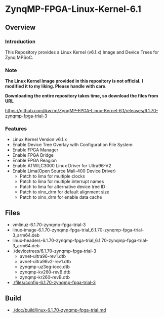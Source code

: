 ZynqMP-FPGA-Linux-Kernel-6.1
====================================================================================

Overview
------------------------------------------------------------------------------------

### Introduction

This Repository provides a Linux Kernel (v6.1.x) Image and Device Trees for Zynq MPSoC.

### Note

**The Linux Kernel Image provided in this repository is not official.**
**I modified it to my liking. Please handle with care.**

**Downloading the entire repository takes time, so download the files from URL**   

https://github.com/ikwzm/ZynqMP-FPGA-Linux-Kernel-6.1/releases/6.1.70-zynqmp-fpga-trial-3

### Features

  * Linux Kernel Version v6.1.x
  * Enable Device Tree Overlay with Configuration File System
  * Enable FPGA Manager
  * Enable FPGA Bridge
  * Enable FPGA Reagion
  * Enable ATWILC3000 Linux Driver for Ultra96-V2
  * Enable Lima(Open Source Mali-400 Device Driver)
    - Patch to lima for multiple clocks
    - Patch to lima for multiple interrupt names
    - Patch to lima for alternative device tree ID
    - Patch to xlnx_drm for default alignment size
    - Patch to xlnx_drm for enable data cache

Files
------------------------------------------------------------------------------------

* vmlinuz-6.1.70-zynqmp-fpga-trial-3
* linux-image-6.1.70-zynqmp-fpga-trial_6.1.70-zynqmp-fpga-trial-3_arm64.deb
* linux-headers-6.1.70-zynqmp-fpga-trial_6.1.70-zynqmp-fpga-trial-3_arm64.deb
* ./devicetrees/6.1.70-zynqmp-fpga-trial-3
  + avnet-ultra96-rev1.dtb
  + avnet-ultra96v2-rev1.dtb
  + zynqmp-uz3eg-iocc.dtb
  + zynqmp-kv260-revB.dtb
  + zynqmp-kr260-revB.dtb
* [./files/config-6.1.70-zynqmp-fpga-trial-3](./files/config-6.1.70-zynqmp-fpga-trial-3)

Build
------------------------------------------------------------------------------------

* [./doc/build/linux-6.1.70-zynqmp-fpga-trial.md](./doc/build/linux-6.1.70-zynqmp-fpga-trial.md)

